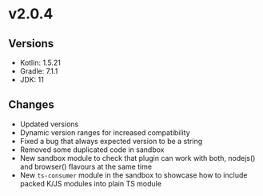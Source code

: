 # v2.0.4
## Versions
* Kotlin: 1.5.21
* Gradle: 7.1.1
* JDK: 11

## Changes
* Updated versions
* Dynamic version ranges for increased compatibility
* Fixed a bug that always expected version to be a string
* Removed some duplicated code in sandbox
* New sandbox module to check that plugin can work with both, nodejs() and browser() flavours at the same time
* New `ts-consumer` module in the sandbox to showcase how to include packed K/JS modules into plain TS module